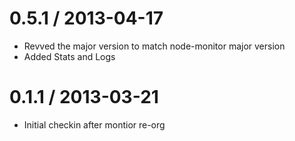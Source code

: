 0.5.1 / 2013-04-17
==================

  * Revved the major version to match node-monitor major version
  * Added Stats and Logs

0.1.1 / 2013-03-21
==================

  * Initial checkin after montior re-org
